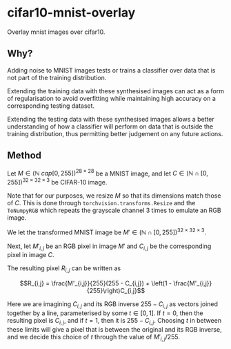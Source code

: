 # cifar10-mnist-overlay
Overlay mnist images over cifar10.
## Why?
Adding noise to MNIST images tests or trains a classifier over data that is not part of the training distribution.

Extending the training data with these synthesised images can act as a form of regularisation to avoid overfitting while
maintaining high accuracy on a corresponding testing dataset.

Extending the testing data with these synthesised images allows a better understanding of how a classifier will perform 
on data that is outside the training distribution, thus permitting better judgement on any future actions.
## Method
Let $`M \in (\mathbb{N} \ cap [0,255])^{28 \times 28}`$ be a MNIST image, and let 
$`C \in (\mathbb{N} \cap [0,255])^{32 \times 32 \times 3}`$ be CIFAR-10 image.

Note that for our purposes, we resize $`M`$ so that its dimensions match those of $`C`$. This is done through `torchvision.transforms.Resize`
and the `ToNumpyRGB` which repeats the grayscale channel 3 times to emulate an RGB image.

We let the transformed MNIST image be $`M' \in (\mathbb{N} \cap [0,255])^{32 \times 32 \times 3}`$.

Next, let $`M'_{i,j}`$ be an RGB pixel in image $`M'`$ and $`C_{i,j}`$ be the corresponding pixel in image $`C`$.

The resulting pixel $`R_{i,j}`$ can be written as

```math
R_{i,j} = \frac{M'_{i,j}}{255}(255 - C_{i,j}) + \left(1 - \frac{M'_{i,j}}{255}\right)C_{i,j}
```

Here we are imagining $`C_{i,j}`$ and its RGB inverse $`255 - C_{i,j}`$ as vectors joined together by a line, parameterised by some $`t \in [0,1]`$.
If $`t = 0`$, then the resulting pixel is $`C_{i,j}`$, and if $`t = 1`$, then it is $`255 - C_{i,j}`$. Choosing $`t`$ in between these
limits will give a pixel that is between the original and its RGB inverse, and we decide this choice of $`t`$ through the value of 
$`M'_{i,j}/255`$.